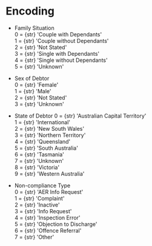 # Encoding

* Family Situation  
0 = {str} 'Couple with Dependants'  
1 = {str} 'Couple without Dependants'  
2 = {str} 'Not Stated'  
3 = {str} 'Single with Dependants'  
4 = {str} 'Single without Dependants'  
5 = {str} 'Unknown'

* Sex of Debtor  
0 = {str} 'Female'  
1 = {str} 'Male'  
2 = {str} 'Not Stated'  
3 = {str} 'Unknown'

* State of Debtor 
0 = {str} 'Australian Capital Territory'  
1 = {str} 'International'  
2 = {str} 'New South Wales'   
3 = {str} 'Northern Territory'  
4 = {str} 'Queensland'  
5 = {str} 'South Australia'  
6 = {str} 'Tasmania'  
7 = {str} 'Unknown'  
8 = {str} 'Victoria'  
9 = {str} 'Western Australia'

* Non-compliance Type  
0 = {str} 'AER Info Request'   
1 = {str} 'Complaint'  
2 = {str} 'Inactive'  
3 = {str} 'Info Request'   
4 = {str} 'Inspection Error'   
5 = {str} 'Objection to Discharge'   
6 = {str} 'Offence Referral'   
7 = {str} 'Other'